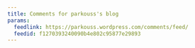 ```yaml
---
title: Comments for parkouss's blog
params:
  feedlink: https://parkouss.wordpress.com/comments/feed/
  feedid: f1270393240090b4e802c95877e29893
---
```

